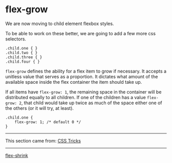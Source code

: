# flex-grow
We are now moving to child element flexbox styles.

To be able to work on these better, we are going to add a few more css selectors.
```
.child.one { }
.child.two { }
.child.three { }
.child.four { }
```

`flex-grow` defines the ability for a flex item to grow if necessary. It accepts a unitless value that serves as a proportion. It dictates what amount of the available space inside the flex container the item should take up.

If all items have `flex-grow: 1`, the remaining space in the container will be distributed equally to all children. If one of the children has a value `flex-grow: 2`, that child would take up twice as much of the space either one of the others (or it will try, at least).

```
.child.one {
    flex-grow: 1; /* default 0 */
}
```

- - -

This section came from: [CSS Tricks](https://css-tricks.com/snippets/css/a-guide-to-flexbox/)

- - -

[flex-shrink](./../10%20-%20flex-shrink/)